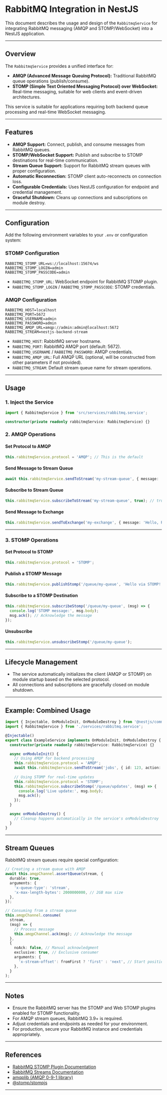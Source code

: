 # RabbitMQ Integration in NestJS

This document describes the usage and design of the `RabbitmqService` for integrating RabbitMQ messaging (AMQP and STOMP/WebSocket) into a NestJS application.

---

## Overview

The `RabbitmqService` provides a unified interface for:

- **AMQP (Advanced Message Queuing Protocol):** Traditional RabbitMQ queue operations (publish/consume).
- **STOMP (Simple Text Oriented Messaging Protocol) over WebSocket:** Real-time messaging, suitable for web clients and event-driven architectures.

This service is suitable for applications requiring both backend queue processing and real-time WebSocket messaging.

---

## Features

- **AMQP Support:** Connect, publish, and consume messages from RabbitMQ queues.
- **STOMP/WebSocket Support:** Publish and subscribe to STOMP destinations for real-time communication.
- **Stream Queue Support:** Support for RabbitMQ stream queues with proper configuration.
- **Automatic Reconnection:** STOMP client auto-reconnects on connection loss.
- **Configurable Credentials:** Uses NestJS configuration for endpoint and credential management.
- **Graceful Shutdown:** Cleans up connections and subscriptions on module destroy.

---

## Configuration

Add the following environment variables to your `.env` or configuration system:

### STOMP Configuration

```env
RABBITMQ_STOMP_URL=ws://localhost:15674/ws
RABBITMQ_STOMP_LOGIN=admin
RABBITMQ_STOMP_PASSCODE=admin
```

- `RABBITMQ_STOMP_URL`: WebSocket endpoint for RabbitMQ STOMP plugin.
- `RABBITMQ_STOMP_LOGIN` / `RABBITMQ_STOMP_PASSCODE`: STOMP credentials.

### AMQP Configuration

```env
RABBITMQ_HOST=localhost
RABBITMQ_PORT=5672
RABBITMQ_USERNAME=admin
RABBITMQ_PASSWORD=admin
RABBITMQ_AMQP_URL=amqp://admin:admin@localhost:5672
RABBITMQ_STREAM=nestjs-backend-stream
```

- `RABBITMQ_HOST`: RabbitMQ server hostname.
- `RABBITMQ_PORT`: RabbitMQ AMQP port (default: 5672).
- `RABBITMQ_USERNAME` / `RABBITMQ_PASSWORD`: AMQP credentials.
- `RABBITMQ_AMQP_URL`: Full AMQP URL (optional, will be constructed from other parameters if not provided).
- `RABBITMQ_STREAM`: Default stream queue name for stream operations.

---

## Usage

### 1. Inject the Service

```typescript
import { RabbitmqService } from 'src/services/rabbitmq.service';

constructor(private readonly rabbitmqService: RabbitmqService) {}
```

### 2. AMQP Operations

#### Set Protocol to AMQP

```typescript
this.rabbitmqService.protocol = 'AMQP'; // This is the default
```

#### Send Message to Stream Queue

```typescript
await this.rabbitmqService.sendToStream('my-stream-queue', { message: 'Hello, RabbitMQ Stream!' });
```

#### Subscribe to Stream Queue

```typescript
this.rabbitmqService.subscribeToStream('my-stream-queue', true); // true to start from first message
```

#### Send Message to Exchange

```typescript
this.rabbitmqService.sendToExchange('my-exchange', { message: 'Hello, RabbitMQ Exchange!' });
```

---

### 3. STOMP Operations

#### Set Protocol to STOMP

```typescript
this.rabbitmqService.protocol = 'STOMP';
```

#### Publish a STOMP Message

```typescript
this.rabbitmqService.publishStomp('/queue/my-queue', 'Hello via STOMP!');
```

#### Subscribe to a STOMP Destination

```typescript
this.rabbitmqService.subscribeStomp('/queue/my-queue', (msg) => {
  console.log('STOMP message:', msg.body);
  msg.ack(); // Acknowledge the message
});
```

#### Unsubscribe

```typescript
this.rabbitmqService.unsubscribeStomp('/queue/my-queue');
```

---

## Lifecycle Management

- The service automatically initializes the client (AMQP or STOMP) on module startup based on the selected protocol.
- All connections and subscriptions are gracefully closed on module shutdown.

---

## Example: Combined Usage

```typescript
import { Injectable, OnModuleInit, OnModuleDestroy } from '@nestjs/common';
import { RabbitmqService } from './services/rabbitmq.service';

@Injectable()
export class ExampleService implements OnModuleInit, OnModuleDestroy {
  constructor(private readonly rabbitmqService: RabbitmqService) {}

  async onModuleInit() {
    // Using AMQP for backend processing
    this.rabbitmqService.protocol = 'AMQP';
    await this.rabbitmqService.sendToStream('jobs', { id: 123, action: 'process' });
    
    // Using STOMP for real-time updates
    this.rabbitmqService.protocol = 'STOMP';
    this.rabbitmqService.subscribeStomp('/queue/updates', (msg) => {
      console.log('Live update:', msg.body);
      msg.ack();
    });
  }

  async onModuleDestroy() {
    // Cleanup happens automatically in the service's onModuleDestroy
  }
}
```

---

## Stream Queues

RabbitMQ stream queues require special configuration:

```typescript
// Creating a stream queue with AMQP
await this.amqpChannel.assertQueue(stream, {
  durable: true,
  arguments: {
    'x-queue-type': 'stream',
    'x-max-length-bytes': 2000000000, // 2GB max size
  },
});

// Consuming from a stream queue
this.amqpChannel.consume(
  stream,
  (msg) => {
    // Process message
    this.amqpChannel.ack(msg); // Acknowledge the message
  },
  {
    noAck: false, // Manual acknowledgment
    exclusive: true, // Exclusive consumer
    arguments: {
      'x-stream-offset': fromFirst ? 'first' : 'next', // Start position
    },
  }
);
```

---

## Notes

- Ensure the RabbitMQ server has the STOMP and Web STOMP plugins enabled for STOMP functionality.
- For AMQP stream queues, RabbitMQ 3.9+ is required.
- Adjust credentials and endpoints as needed for your environment.
- For production, secure your RabbitMQ instance and credentials appropriately.

---

## References

- [RabbitMQ STOMP Plugin Documentation](https://www.rabbitmq.com/stomp.html)
- [RabbitMQ Streams Documentation](https://www.rabbitmq.com/streams.html)
- [amqplib (AMQP 0-9-1 library)](https://www.npmjs.com/package/amqplib)
- [@stomp/stompjs](https://stomp-js.github.io/stomp-websocket/codo/)

---
